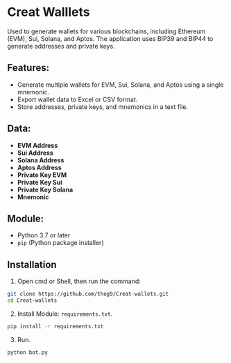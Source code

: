 # Creat Walllets

Used to generate wallets for various blockchains, including Ethereum (EVM), Sui, Solana, and Aptos. The application uses BIP39 and BIP44 to generate addresses and private keys.

## Features:

- Generate multiple wallets for EVM, Sui, Solana, and Aptos using a single mnemonic.
- Export wallet data to Excel or CSV format.
- Store addresses, private keys, and mnemonics in a text file.

## Data:

- **EVM Address**
- **Sui Address**
- **Solana Address**
- **Aptos Address**
- **Private Key EVM**
- **Private Key Sui**
- **Private Key Solana**
- **Mnemonic**

## Module:

- Python 3.7 or later
- `pip` (Python package installer)

## Installation

1. Open cmd or Shell, then run the command:
```bash
git clone https://github.com/thog9/Creat-wallets.git
cd Creat-wallets
```
2. Install Module: `requirements.txt`.
```bash
pip install -r requirements.txt
```
3. Run.
```bash
python bot.py
```

